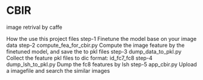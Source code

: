 # CBIR
image retrival by caffe

How the use this project files
step-1
Finetune the model base on your image data
step-2
compute_fea_for_cbir.py
Compute the image feature by the finetuned model, and save the to pkl files
step-3
dump_data_to_pkl.py
Collect the feature pkl files to dic format: id_fc7_fc8
step-4
dump_lsh_to_pkl.py
Dump the fc8 features by lsh
step-5
app_cbir.py
Upload a imagefile and search the similar images
